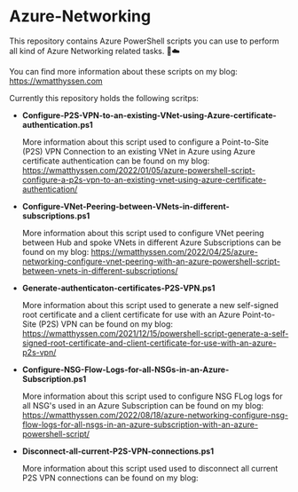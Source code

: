 # Azure-Networking
This repository contains Azure PowerShell scripts you can use to perform all kind of Azure Networking related tasks. 🚀☁️

You can find more information about these scripts on my blog: https://wmatthyssen.com

Currently this repository holds the following scritps:

- **Configure-P2S-VPN-to-an-existing-VNet-using-Azure-certificate-authentication.ps1**

  More information about this script used to configure a Point-to-Site (P2S) VPN Connection to an existing VNet in Azure using Azure certificate authentication can be found on my blog: https://wmatthyssen.com/2022/01/05/azure-powershell-script-configure-a-p2s-vpn-to-an-existing-vnet-using-azure-certificate-authentication/
  
- **Configure-VNet-Peering-between-VNets-in-different-subscriptions.ps1**

  More information about this script used to configure VNet peering between Hub and spoke VNets in different Azure Subscriptions can be found on my blog: https://wmatthyssen.com/2022/04/25/azure-networking-configure-vnet-peering-with-an-azure-powershell-script-between-vnets-in-different-subscriptions/

- **Generate-authenticaton-certificates-P2S-VPN.ps1**

  More information about this script used to generate a new self-signed root certificate and a client certificate for use with an Azure Point-to-Site (P2S) VPN can be found on my blog: https://wmatthyssen.com/2021/12/15/powershell-script-generate-a-self-signed-root-certificate-and-client-certificate-for-use-with-an-azure-p2s-vpn/
  
- **Configure-NSG-Flow-Logs-for-all-NSGs-in-an-Azure-Subscription.ps1**

  More information about this script used to configure NSG FLog logs for all NSG's used in an Azure Subscription can be found on my blog: https://wmatthyssen.com/2022/08/18/azure-networking-configure-nsg-flow-logs-for-all-nsgs-in-an-azure-subscription-with-an-azure-powershell-script/
  
- **Disconnect-all-current-P2S-VPN-connections.ps1**

  More information about this script used used to disconnect all current P2S VPN connections can be found on my blog: 
